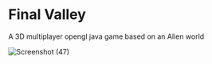# Final Valley #

A 3D multiplayer opengl java game based on an Alien world


![Screenshot (47)](https://user-images.githubusercontent.com/47611597/225637841-ec20265b-8eb3-4bd7-92fe-123581be8a94.png)

